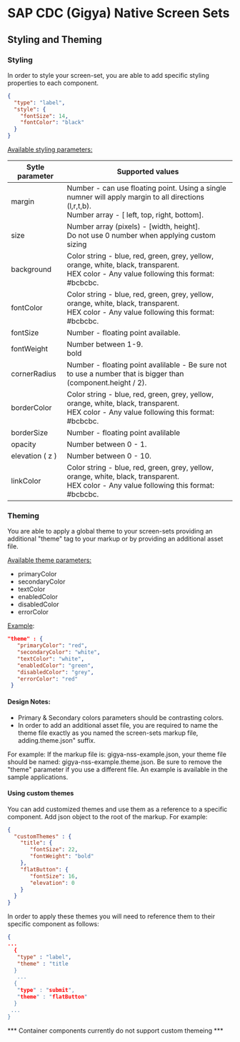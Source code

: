 # SAP CDC (Gigya) Native Screen Sets

## Styling and Theming

### Styling

In order to style your screen-set, you are able to add specific styling properties to each component.

```json
{
  "type": "label",
  "style": {
    "fontSize": 14,
    "fontColor": "black"
  }
}
```

<u>Available styling parameters:</u>

| Sytle parameter | Supported values                                             |
| --------------- | ------------------------------------------------------------ |
| margin          | Number - can use floating point. Using a single numner will apply margin to all directions (l,r,t,b).<br/>Number array - [ left, top, right, bottom]. |
| size            | Number array (pixels) - [width, height].<br/>Do not use 0 number when applying custom sizing |
| background      | Color string - blue, red, green, grey, yellow, orange, white, black, transparent.<br/>HEX color - Any value following this format: #bcbcbc.<br/> |
| fontColor       | Color string - blue, red, green, grey, yellow, orange, white, black, transparent.<br/>HEX color - Any value following this format: #bcbcbc. |
| fontSize        | Number - floating point available.                           |
| fontWeight      | Number between 1-9.<br/>bold                                 |
| cornerRadius    | Number - floating point avalilable - Be sure not to use a number that is bigger than (component.height / 2). |
| borderColor     | Color string - blue, red, green, grey, yellow, orange, white, black, transparent.<br/>HEX color - Any value following this format: #bcbcbc. |
| borderSize      | Number - floating point avalilable                           |
| opacity         | Number between 0 - 1.                                        |
| elevation ( z ) | Number between 0 - 10.                                       |
| linkColor       | Color string - blue, red, green, grey, yellow, orange, white, black, transparent.<br/>HEX color - Any value following this format: #bcbcbc. |

### Theming 

You are able to apply a global theme to your screen-sets providing an additional "theme" tag to your markup or by providing an additional asset
file.

<u>Available theme parameters:</u>

- primaryColor
- secondaryColor
- textColor
 - enabledColor
 - disabledColor
 - errorColor

<u>Example</u>:

```json
"theme" : {
   "primaryColor": "red",
   "secondaryColor": "white",
   "textColor": "white",
   "enabledColor": "green",
   "disabledColor": "grey",
   "errorColor": "red"
 }
```

#### Design Notes:

- Primary & Secondary colors parameters should be contrasting colors.
 - In order to add an additional asset file, you are required to name the theme file exactly as you named the screen-sets markup file, adding.theme.json" suffix.

For example:
If the markup file is: gigya-nss-example.json, your theme file should be named: gigya-nss-example.theme.json.
Be sure to remove the "theme" parameter if you use a different file. An example is available in the sample applications.

#### Using custom themes

You can add customized themes and use them as a reference to a specific component.
Add json object to the root of the markup.
For example:

```json
{
  "customThemes" : {
    "title": {
       "fontSize": 22,
       "fontWeight": "bold"
    },
    "flatButton": {
       "fontSize": 16,
       "elevation": 0
    }
  }
}
```

In order to apply these themes you will need to reference them to their specific component as follows:

```json
{
...
  {
   "type" : "label",
   "theme" : "title
  }
   ...
  {
   "type" : "submit",
   "theme" : "flatButton"
  }
 ...
}
```

*** Container components currently do not support custom themeing ***

